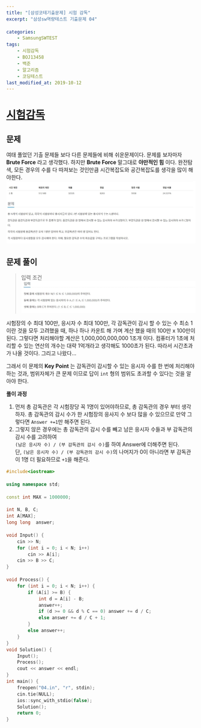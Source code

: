 ```yaml
---
title: "[삼성코테기출문제] 시험 감독"
excerpt: "삼성sw역량테스트 기출문제 04"

categories:
    - SamsungSWTEST
tags:
    - 시험감독
    - BOJ13458
    - 백준
    - 알고리즘
    - 코딩테스트
last_modified_at: 2019-10-12
---  
```

# [시험감독](https://www.acmicpc.net/problem/13458)  
  
## 문제  
여태 풀었던 기출 문제들 보다 다른 문제들에 비해 쉬운문제이다. 문제를 보자마자 __Brute Force__ 라고 생각했다. 하지만 __Brute Force__ 말그대로 __야만적인 힘__ 이다. 완전탐색, 모든 경우의 수를 다 따져보는 것인만큼 시간복잡도와 공간복잡도를 생각을 많이 해야한다. 
[![문제](/assets/BOJ-samsung/2019-10-12-SamsungEX04-img01.jpg)](/assets/BOJ-samsung/2019-10-12-SamsungEX04-img01.jpg)  
  
## 문제 풀이  
>입력 조건  
[![입력](/assets/BOJ-samsung/2019-10-12-SamsungEX04-img02.jpg)](/assets/BOJ-samsung/2019-10-12-SamsungEX04-img02.jpg)  
  
시험장의 수 최대 100만, 응시자 수 최대 100만, 각 감독관이 감시 할 수 있는 수 최소 1이란 것을 모두 고려했을 때, 하나 하나 카운트 해 가며 계산 했을 때의 100만 x 100만이 된다. 그렇다면 처리해야할 계산은 1,000,000,000,000 1조개 이다. 컴퓨터가 1초에 처리할 수 있는 연산의 개수는 대략 1억개라고 생각해도 1000초가 된다. 따라서 시간초과가 나올 것이다. 그리고 나왔다...  
  
그래서 이 문제의 __Key Point__ 는 감독관이 감시할 수 있는 응시자 수를 한 번에 처리해야하는 것과, 범위자체가 큰 문제 이므로 답이 `int` 형의 범위도 초과할 수 있다는 것을 알아야 한다.  
  
__풀이 과정__  
1. 먼저 총 감독관은 각 시험장당 꼭 1명이 있어야하므로, 총 감독관의 경우 부터 생각하자. 총 감독관의 감시 수가 한 시험장의 응사지 수 보다 많을 수 있으므로 만약 그렇다면 `Answer +=1`만 해주면 된다.  
2. 그렇지 않은 경우에는 총 감독관의 감시 수를 빼고 남은 응시자 수들과 부 감독관의 감시 수를 고려하여   
`(남은 응시자 수) / (부 감독관의 감시 수)`를 하여 Answer에 더해주면 된다.  
단, `(남은 응시자 수) / (부 감독관의 감시 수)`의 나머지가 0이 아니라면 부 감독관이 1명 더 필요하므로 `+1`을 해준다.

```cpp
#include<iostream>

using namespace std;

const int MAX = 1000000;

int N, B, C;
int A[MAX];
long long  answer;

void Input() {
	cin >> N;
	for (int i = 0; i < N; i++)
		cin >> A[i];
	cin >> B >> C;
}

void Process() {
	for (int i = 0; i < N; i++) {
		if (A[i] >= B) {
			int d = A[i] - B;
			answer++;
			if (d >= 0 && d % C == 0) answer += d / C;
			else answer += d / C + 1;
		}
		else answer++;
	}
}
void Solution() {
	Input();
	Process();
	cout << answer << endl;
}
int main() {
	freopen("04.in", "r", stdin);
	cin.tie(NULL);
	ios::sync_with_stdio(false);
	Solution();
	return 0;
}
```